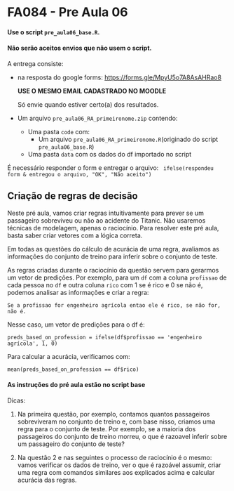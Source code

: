 # FA084 - Pre Aula 06

#### Use o script `pre_aula06_base.R`.
#### Não serão aceitos envios que não usem o script.

A entrega consiste:

* na resposta do google forms: https://forms.gle/MpyU5o7A8AsAHRao8

  **USE O MESMO EMAIL CADASTRADO NO MOODLE**

  Só envie quando estiver certo(a) dos resultados.

* Um arquivo  `pre_aula06_RA_primeironome.zip` contendo:
  * Uma pasta `code` com:
    * Um arquivo `pre_aula06_RA_primeironome.R`(originado do script `pre_aula06_base.R`)
  * Uma pasta `data` com os dados do df importado no script

É necessário responder o form e entregar o arquivo:
` ifelse(respondeu form & entregou o arquivo, "OK", "Não aceito")`

## Criação de regras de decisão

Neste pré aula, vamos criar regras intuitivamente para prever se um passageiro sobreviveu ou não ao acidente do Titanic. Não usaremos técnicas de modelagem, apenas o raciocínio. Para resolver este pré aula, basta saber criar vetores com a lógica correta.

Em todas as questões do cálculo de acurácia de uma regra, avaliamos as informações do conjunto de treino para inferir sobre o conjunto de teste.

As regras criadas durante o raciocínio da questão servem para gerarmos um vetor de predições.
Por exemplo, para um `df` com a coluna `profissao` de cada pessoa no `df` e outra coluna `rico` com 1 se é rico e 0 se não é, podemos analisar as informações e criar a regra:
```
Se a profissao for engenheiro agrícola entao ele é rico, se não for, não é.
```

Nesse caso, um vetor de predições para o df é:

```
preds_based_on_profession = ifelse(df$profissao == 'engenheiro agrícola', 1, 0)
```

Para calcular a acurácia, verificamos com:

```
mean(preds_based_on_profession == df$rico)
```

#### As instruções do pré aula estão no script base


Dicas:

1. Na primeira questão, por exemplo, contamos quantos passageiros sobreviveram no conjunto de treino e, com base nisso, criamos uma regra para o conjunto de teste.
Por exemplo, se a maioria dos passageiros do conjunto de treino morreu, o que é razoavel inferir sobre um passageiro do conjunto de teste?

2. Na questão 2 e nas seguintes o processo de raciocínio é o mesmo: vamos verificar os dados de treino, ver o que é razoável assumir, criar uma regra com comandos similares aos explicados acima e calcular acurácia das regras.

